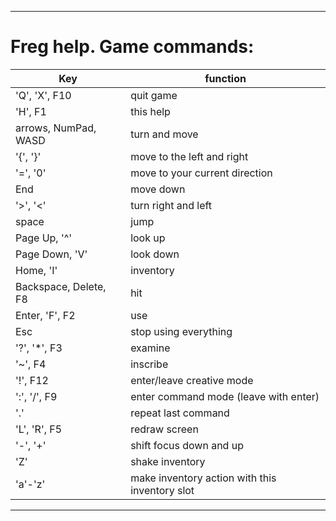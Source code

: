 -------------------------------------------------------------
Freg help. Game commands:
=========================

Key | function
--- | --------
'Q', 'X', F10         | quit game
'H', F1               | this help
arrows, NumPad, WASD  | turn and move
'{', '}'              | move to the left and right
'=', '0'              | move to your current direction
End                   | move down
'>', '<'              | turn right and left
space                 | jump
Page Up, '^'          | look up
Page Down, 'V'        | look down
Home, 'I'             | inventory
Backspace, Delete, F8 | hit
Enter, 'F', F2        | use
Esc                   | stop using everything
'?', '*', F3          | examine
'~', F4               | inscribe
'!', F12              | enter/leave creative mode
':', '/', F9          | enter command mode (leave with enter)
'.'                   | repeat last command
'L', 'R', F5          | redraw screen
'-', '+'              | shift focus down and up
'Z'                   | shake inventory
'a'-'z' | make inventory action with this inventory slot

-------------------------------------------------------------
